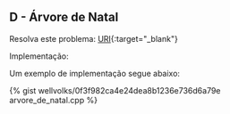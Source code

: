 <div id="arvore">

</div>

## D - Árvore de Natal

Resolva este problema:
[URI][uri-1768]{:target="_blank"}

<p align="justify">
Implementação:
</p>

Um exemplo de implementação segue abaixo:

{% gist wellvolks/0f3f982ca4e24dea8b1236e736d6a79e arvore_de_natal.cpp %}

[uri-1768]:		https://www.urionlinejudge.com.br/judge/pt/problems/view/1768
